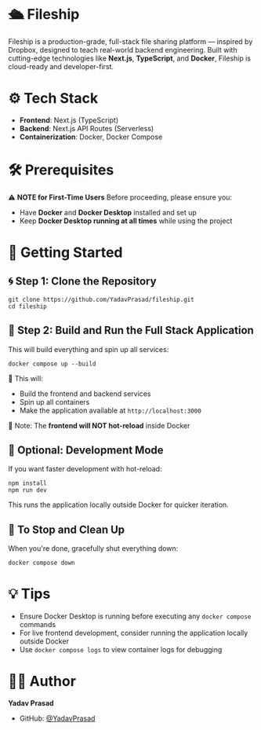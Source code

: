 # 🛳️ Fileship
Fileship is a production-grade, full-stack file sharing platform — inspired by Dropbox, designed to teach real-world backend engineering. Built with cutting-edge technologies like **Next.js**, **TypeScript**, and **Docker**, Fileship is cloud-ready and developer-first.

# ⚙️ Tech Stack
* **Frontend**: Next.js (TypeScript)
* **Backend**: Next.js API Routes (Serverless)
* **Containerization**: Docker, Docker Compose

# 🛠️ Prerequisites

⚠️ **NOTE for First-Time Users** Before proceeding, please ensure you:
* Have **Docker** and **Docker Desktop** installed and set up
* Keep **Docker Desktop running at all times** while using the project

# 🧾 Getting Started
## 🌀 Step 1: Clone the Repository

```
git clone https://github.com/YadavPrasad/fileship.git
cd fileship
```

## 🧱 Step 2: Build and Run the Full Stack Application

This will build everything and spin up all services:

```
docker compose up --build
```

🔁 This will:
* Build the frontend and backend services
* Spin up all containers
* Make the application available at `http://localhost:3000`

🚫 Note: The **frontend will NOT hot-reload** inside Docker

## 🧪 Optional: Development Mode

If you want faster development with hot-reload:

```
npm install
npm run dev
```

This runs the application locally outside Docker for quicker iteration.

## 🧹 To Stop and Clean Up

When you're done, gracefully shut everything down:

```
docker compose down
```

# 💡 Tips

* Ensure Docker Desktop is running before executing any `docker compose` commands
* For live frontend development, consider running the application locally outside Docker
* Use `docker compose logs` to view container logs for debugging

# 🧑‍💻 Author

**Yadav Prasad**
* GitHub: [@YadavPrasad](https://github.com/YadavPrasad)